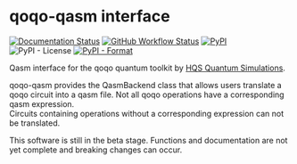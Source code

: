 # qoqo-qasm interface

[![Documentation Status](https://readthedocs.org/projects/qoqo_qasm/badge/?version=latest)](https://qoqo_qasm.readthedocs.io/en/latest/?badge=latest)
[![GitHub Workflow Status](https://github.com/HQSquantumsimulations/qoqo_qasm/workflows/ci_tests/badge.svg)](https://github.com/HQSquantumsimulations/qoqo_qasm/actions)
[![PyPI](https://img.shields.io/pypi/v/qoqo_qasm)](https://pypi.org/project/qoqo_qasm/)
![PyPI - License](https://img.shields.io/pypi/l/qoqo_qasm)
[![PyPI - Format](https://img.shields.io/pypi/format/qoqo_qasm)](https://pypi.org/project/qoqo_qasm/)

Qasm interface for the qoqo quantum toolkit by [HQS Quantum Simulations](https://quantumsimulations.de).

qoqo-qasm provides the QasmBackend class that allows users translate a qoqo circuit into a qasm file.
Not all qoqo operations have a corresponding qasm expression.  
Circuits containing operations without a corresponding expression can not be translated.

This software is still in the beta stage. Functions and documentation are not yet complete and breaking changes can occur.
